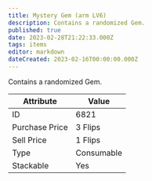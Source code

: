 ```yaml
---
title: Mystery Gem (arm LV6)
description: Contains a randomized Gem.
published: true
date: 2023-02-28T21:22:33.000Z
tags: items
editor: markdown
dateCreated: 2023-02-16T00:00:00.000Z
---
```


Contains a randomized Gem.

|Attribute|Value|
|-|-|
|ID|6821|
|Purchase Price|3 Flips|
|Sell Price|1 Flips|
|Type|Consumable|
|Stackable|Yes|


